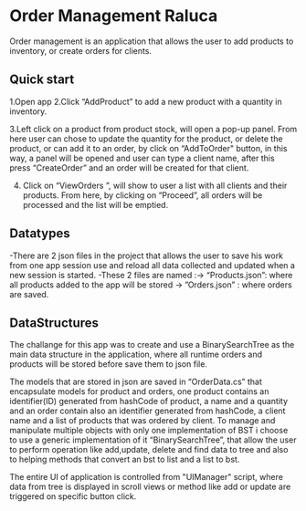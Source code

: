 # Order Management Raluca
Order management is an application that allows the user to add products to inventory, or create orders for clients.

## Quick start

1.Open app
2.Click “AddProduct” to add a new product with a quantity in inventory.

3.Left click on a product from product stock, will open a pop-up panel. From here user can chose to update the quantity for the product, or delete the product, or can add it to an order, by click on “AddToOrder" button, in this way, a panel will be opened and user can type a client name, after this press “CreateOrder” and an order will be created for that client.

4. Click on “ViewOrders ”, will show to user a list with all clients and their products. From here, by clicking on “Proceed”, all orders will be  processed and the list will be emptied.

## Datatypes

-There are 2 json files in the project that allows the user to save his work from one app session use and reload all data collected and updated when a new session is started.
-These 2 files are named :-> “Products.json”: where all products added to the app will be stored
                          -> ”Orders.json” : where orders are saved.

## DataStructures

The challange for this app was to create and use a BinarySearchTree as the main data structure in the application, where all runtime orders and products will be stored before save them to json file.

The models that are stored in json are saved in “OrderData.cs” that encapsulate models for product and orders, one product contains an identifier(ID) generated from hashCode of product, a name and a quantity and an order contain also an identifier generated from hashCode, a client name and a list of products that was ordered by client. 
To manage and manipulate  multiple objects with only one implementation of BST i choose to use a generic implementation of it “BinarySearchTree<T>”, that allow the user to perform operation like add,update, delete and find data to tree and also to helping methods that convert an bst to list and a list to bst.
  
The entire UI of application is controlled from "UIManager" script, where data from tree is displayed in scroll views or method like add or update are triggered on specific button click.
